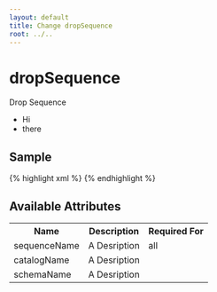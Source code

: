 ```yaml
---
layout: default
title: Change dropSequence
root: ../..
---
```


# dropSequence #

Drop Sequence

* Hi
* there

## Sample ##

{% highlight xml %}
<dropSequence catalogName="A String" schemaName="A String" sequenceName="A String"></dropSequence>
{% endhighlight %}

## Available Attributes ##

<table>
<tr><th>Name</th><th>Description</th><th>Required For</th></tr>
<tr><td>sequenceName</td><td>A Desription</td><td>all</td></tr>
<tr><td>catalogName</td><td>A Desription</td><td></td></tr>
<tr><td>schemaName</td><td>A Desription</td><td></td></tr>
</table>
